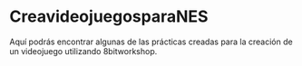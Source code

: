 # CreavideojuegosparaNES

Aquí podrás encontrar algunas de las prácticas creadas para la creación de un videojuego utilizando 8bitworkshop.